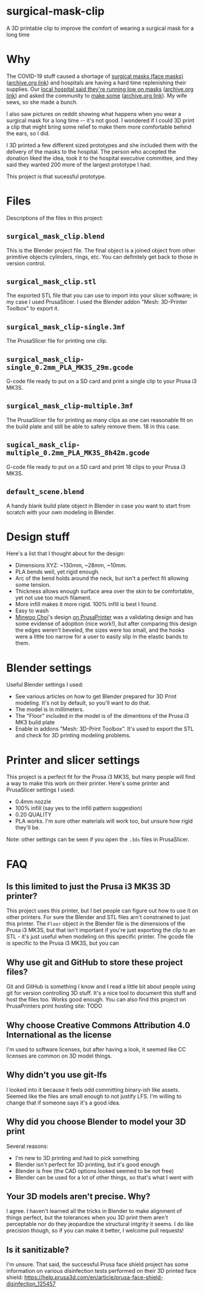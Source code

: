 # surgical-mask-clip
A 3D printable clip to improve the comfort of wearing a surgical mask for a long time

# Why
The COVID-19 stuff caused a shortage of [surgical masks (face masks)](https://www.fda.gov/medical-devices/personal-protective-equipment-infection-control/n95-respirators-and-surgical-masks-face-masks) ([archive.org link](https://web.archive.org/web/20200325214258/https://www.fda.gov/medical-devices/personal-protective-equipment-infection-control/n95-respirators-and-surgical-masks-face-masks)) and hospitals are having a hard time replenishing their supplies. Our [local hospital said they're running low on masks](https://www.courierpress.com/story/news/2020/03/18/coronavirus-deaconess-ask-public-provide-medical-face-masks/2865273001/) ([archive.org link](https://web.archive.org/web/20200326225658/https://www.courierpress.com/story/news/2020/03/18/coronavirus-deaconess-ask-public-provide-medical-face-masks/2865273001/)) and asked the community to [make some](https://www.deaconess.com/How-to-make-a-Face-Mask) ([archive.org link](https://web.archive.org/web/20200327003117/https://www.deaconess.com/How-to-make-a-Face-Mask)). My wife sews, so she made a bunch.

I also saw pictures on reddit showing what happens when you wear a surgical mask for a long time -- it's not good. I wondered if I could 3D print a clip that might bring some relief to make them more comfortable behind the ears, so I did.

I 3D printed a few different sized prototypes and she included them with the delivery of the masks to the hospital. The person who accepted the donation liked the idea, took it to the hospital executive committee, and they said they wanted 200 more of the largest prototype I had.

This project is that sucessful prototype.

# Files

Descriptions of the files in this project:

## `surgical_mask_clip.blend`

This is the Blender project file. The final object is a joined object from other primitive objects cylinders, rings, etc. You can definitely get back to those in version control.

## `surgical_mask_clip.stl`

The exported STL file that you can use to import into your slicer software; in my case I used PrusaSlicer. I used the Blender addon "Mesh: 3D-Printer Toolbox" to export it.

## `surgical_mask_clip-single.3mf`

The PrusaSlicer file for printing one clip.

## `surgical_mask_clip-single_0.2mm_PLA_MK3S_29m.gcode`

G-code file ready to put on a SD card and print a single clip to your Prusa i3 MK3S.

## `surgical_mask_clip-multiple.3mf`

The PrusaSlicer file for printing as many clips as one can reasonable fit on the build plate and still be able to safely remove them. 18 in this case.

## `sugical_mask_clip-multiple_0.2mm_PLA_MK3S_8h42m.gcode`

G-code file ready to put on a SD card and print 18 clips to your Prusa i3 MK3S.

## `default_scene.blend`

A handy blank build plate object in Blender in case you want to start from scratch with your own modeling in Blender.

# Design stuff

Here's a list that I thought about for the design:

- Dimensions XYZ: ~130mm, ~28mm, ~10mm.
- PLA bends well, yet rigid enough.
- Arc of the bend holds around the neck, but isn't a perfect fit allowing some tension.
- Thickness allows enough surface area over the skin to be comfortable, yet not use too much filament.
- More infill makes it more rigid. 100% infill is best I found.
- Easy to wash
- [Minwoo Choi](https://www.prusaprinters.org/social/52530-minwoo-choi)'s design [on PrusaPrinter](https://www.prusaprinters.org/prints/25999-mask-connection-clips) was a validating design and has some evidense of adoption (nice work!), but after comparing this design the edges weren't beveled, the sizes were too small, and the hooks were a little too narrow for a user to easily slip in the elastic bands to them.

# Blender settings

Useful Blender settings I used:

- See various articles on how to get Blender prepared for 3D Print modeling. It's not by default, so you'll want to do that.
- The model is in millimeters.
- The "Floor" included in the model is of the dimentions of the Prusa i3 MK3 build plate
- Enable in addons "Mesh: 3D-Print Toolbox". It's used to export the STL and check for 3D printing modeling problems.

# Printer and slicer settings

This project is a perfect fit for the Prusa i3 MK3S, but many people will find a way to make this work on their printer. Here's some printer and PrusaSlicer settings I used:

- 0.4mm nozzle
- 100% infill (say yes to the infill pattern suggestion)
- 0.20 QUALITY
- PLA works. I'm sure other materials will work too, but unsure how rigid they'll be.

Note: other settings can be seen if you open the `.3ds` files in PrusaSlicer.

# FAQ

## Is this limited to just the Prusa i3 MK3S 3D printer?

This project uses this printer, but I bet people can figure out how to use it on other printers. For sure the Blender and STL files arn't constrained to just this printer. The `Floor` object in the Blender file is the dimensions of the Prusa i3 MK3S, but that isn't important if you're just exporting the clip to an STL - it's just useful when modeling on this specific printer. The gcode file is specific to the Prusa i3 MK3S, but you can

## Why use git and GitHub to store these project files?

Git and GitHub is something I know and I read a little bit about people using git for version controlling 3D stuff. It's a nice tool to document this stuff and host the files too. Works good enough. You can also find this project on PrusaPrinters print hosting site: TODO

## Why choose Creative Commons Attribution 4.0 International as the license

I'm used to software licenses, but after having a look, it seemed like CC licenses are common on 3D model things.

## Why didn't you use git-lfs

I looked into it because it feels odd committing binary-ish like assets. Seemed like the files are small enough to not justify LFS. I'm willing to change that if someone says it's a good idea.

## Why did you choose Blender to model your 3D print

Several reasons:
- I'm new to 3D printing and had to pick something
- Blender isn't perfect for 3D printing, but it's good enough
- Blender is free (the CAD options looked seemed to be not free)
- Blender can be used for a lot of other things, so that's what I went with

## Your 3D models aren't precise. Why?

I agree. I haven't learned all the tricks in Blender to make alignment of things perfect, but the tolerances when you 3D print them aren't perceptable nor do they jeopardize the structural intgrity it seems. I do like precision though, so if you can make it better, I welcome pull requests!

## Is it sanitizable?

I'm unsure. That said, the successful Prusa face shield project has some information on various disinfection tests performed on their 3D printed face shield: https://help.prusa3d.com/en/article/prusa-face-shield-disinfection_125457
